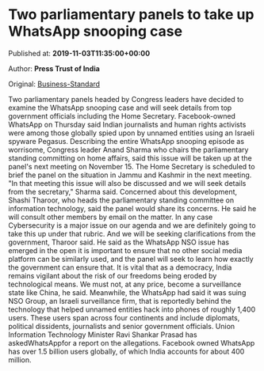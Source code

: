 
# Two parliamentary panels to take up WhatsApp snooping case

Published at: **2019-11-03T11:35:00+00:00**

Author: **Press Trust of India**

Original: [Business-Standard](https://www.business-standard.com/article/pti-stories/two-parliamentary-panels-to-take-up-whatsapp-snooping-case-119110300488_1.html)

Two parliamentary panels headed by Congress leaders have decided to examine the WhatsApp snooping case and will seek details from top government officials including the Home Secretary.
Facebook-owned WhatsApp on Thursday said Indian journalists and human rights activists were among those globally spied upon by unnamed entities using an Israeli spyware Pegasus.
Describing the entire WhatsApp snooping episode as worrisome, Congress leader Anand Sharma who chairs the parliamentary standing committing on home affairs, said this issue will be taken up at the panel's next meeting on November 15.
The Home Secretary is scheduled to brief the panel on the situation in Jammu and Kashmir in the next meeting. "In that meeting this issue will also be discussed and we will seek details from the secretary," Sharma said.
Concerned about this development, Shashi Tharoor, who heads the parliamentary standing committee on information technology, said the panel would share its concerns.
He said he will consult other members by email on the matter.
In any case Cybersecurity is a major issue on our agenda and we are definitely going to take this up under that rubric. And we will be seeking clarifications from the government, Tharoor said.
He said as the WhatsApp NSO issue has emerged in the open it is important to ensure that no other social media platform can be similarly used, and the panel will seek to learn how exactly the government can ensure that.
It is vital that as a democracy, India remains vigilant about the risk of our freedoms being eroded by technological means. We must not, at any price, become a surveillance state like China, he said.
Meanwhile, the WhatsApp had said it was suing NSO Group, an Israeli surveillance firm, that is reportedly behind the technology that helped unnamed entities hack into phones of roughly 1,400 users.
These users span across four continents and include diplomats, political dissidents, journalists and senior government officials.
Union Information Technology Minister Ravi Shankar Prasad has askedWhatsAppfor a report on the allegations.
Facebook owned WhatsApp has over 1.5 billion users globally, of which India accounts for about 400 million.
